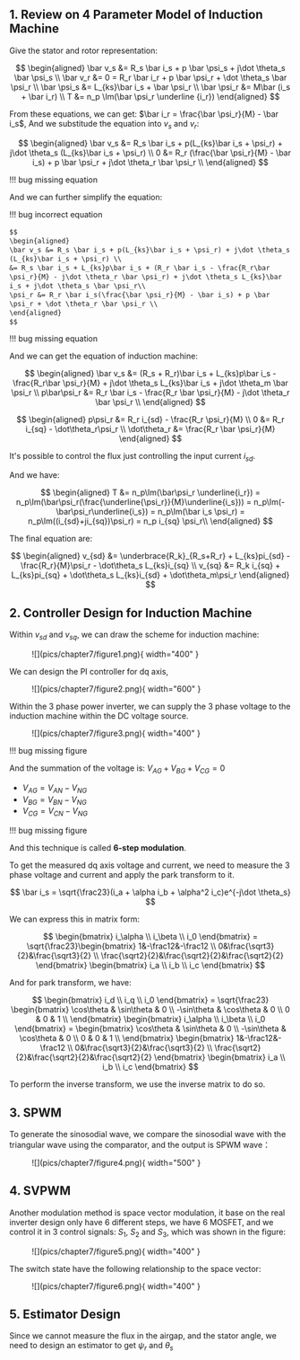 ## 1. Review on 4 Parameter Model of Induction Machine

Give the stator and rotor representation:

$$
\begin{aligned}
\bar v_s &= R_s \bar i_s + p \bar \psi_s + j\dot \theta_s \bar \psi_s \\
\bar v_r &= 0 = R_r \bar i_r + p \bar \psi_r + \dot \theta_s \bar \psi_r \\
\bar \psi_s &= L_{ks}\bar i_s + \bar \psi_r \\
\bar \psi_r &= M\bar (i_s + \bar i_r) \\
T &= n_p \Im(\bar \psi_r \underline {i_r})
\end{aligned}
$$

From these equations, we can get: $\bar i_r = \frac{\bar \psi_r}{M} - \bar i_s$, And we substitude the equation into $v_s$ and $v_r$:

$$
\begin{aligned}
\bar v_s &= R_s \bar i_s + p(L_{ks}\bar i_s + \psi_r) + j\dot \theta_s (L_{ks}\bar i_s + \psi_r) \\
0 &= R_r (\frac{\bar \psi_r}{M} - \bar i_s) + p \bar \psi_r + j\dot \theta_r \bar \psi_r \\
\end{aligned}
$$

!!! bug
    missing equation

And we can further simplify the equation:

!!! bug 
    incorrect equation

    $$
    \begin{aligned}
    \bar v_s &= R_s \bar i_s + p(L_{ks}\bar i_s + \psi_r) + j\dot \theta_s (L_{ks}\bar i_s + \psi_r) \\
    &= R_s \bar i_s + L_{ks}p\bar i_s + (R_r \bar i_s - \frac{R_r\bar \psi_r}{M} - j\dot \theta_r \bar \psi_r) + j\dot \theta_s L_{ks}\bar i_s + j\dot \theta_s \bar \psi_r\\
    \psi_r &= R_r \bar i_s(\frac{\bar \psi_r}{M} - \bar i_s) + p \bar \psi_r + \dot \theta_r \bar \psi_r \\
    \end{aligned}
    $$

!!! bug 
    missing equation

And we can get the equation of induction machine:

$$
\begin{aligned}
\bar v_s &= (R_s + R_r)\bar i_s + L_{ks}p\bar i_s - \frac{R_r\bar \psi_r}{M} + j\dot \theta_s L_{ks}\bar i_s + j\dot \theta_m \bar \psi_r \\
p\bar\psi_r &= R_r \bar i_s - \frac{R_r \bar \psi_r}{M} - j\dot \theta_r \bar \psi_r \\
\end{aligned}
$$

$$
\begin{aligned}
p\psi_r &= R_r i_{sd} - \frac{R_r \psi_r}{M} \\
0 &= R_r i_{sq} - \dot\theta_r\psi_r \\
\dot\theta_r &= \frac{R_r \bar \psi_r}{M}
\end{aligned}
$$

It's possible to control the flux just controlling the input current $i_{sd}$.

And we have:

$$
\begin{aligned}
T &= n_p\Im(\bar\psi_r \underline{i_r}) = n_p\Im(\bar\psi_r(\frac{\underline{\psi_r}}{M}\underline{i_s})) = n_p\Im(-\bar\psi_r\underline{i_s}) = n_p\Im(\bar i_s \psi_r) = n_p\Im((i_{sd}+ji_{sq})\psi_r) = n_p i_{sq} \psi_r\\
\end{aligned}
$$

The final equation are:

$$
\begin{aligned}
v_{sd} &= \underbrace{R_k}_{R_s+R_r} + L_{ks}pi_{sd} - \frac{R_r}{M}\psi_r - \dot\theta_s L_{ks}i_{sq} \\
v_{sq} &= R_k i_{sq} + L_{ks}pi_{sq} + \dot\theta_s L_{ks}i_{sd} + \dot\theta_m\psi_r
\end{aligned}
$$


## 2. Controller Design for Induction Machine
Within $v_{sd}$ and $v_{sq}$, we can draw the scheme for induction machine:

<figure markdown="span">
    ![](pics/chapter7/figure1.png){ width="400" }
</figure>

We can design the PI controller for dq axis,

<figure markdown="span">
    ![](pics/chapter7/figure2.png){ width="600" }
</figure>

Within the 3 phase power inverter, we can supply the 3 phase voltage to the induction machine within the DC voltage source.

<figure markdown="span">
    ![](pics/chapter7/figure3.png){ width="400" }
</figure>

!!! bug
    missing figure

And the summation of the voltage is: $V_{AG} + V_{BG} + V_{CG} = 0$

* $V_{AG} = V_{AN} - V_{NG}$
* $V_{BG} = V_{BN} - V_{NG}$
* $V_{CG} = V_{CN} - V_{NG}$

!!! bug
    missing figure

And this technique is called __6-step modulation__.

To get the measured dq axis voltage and current, we need to measure the 3 phase voltage and current and apply the park transform to it.

$$
\bar i_s = \sqrt{\frac23}(i_a + \alpha i_b + \alpha^2 i_c)e^{-j\dot \theta_s}
$$

We can express this in matrix form:

$$
\begin{bmatrix}
i_\alpha \\ i_\beta \\ i_0
\end{bmatrix} = \sqrt{\frac23}\begin{bmatrix} 
1&-\frac12&-\frac12 \\
0&\frac{\sqrt3}{2}&\frac{\sqrt3}{2} \\
\frac{\sqrt2}{2}&\frac{\sqrt2}{2}&\frac{\sqrt2}{2}
\end{bmatrix} \begin{bmatrix} 
i_a \\ i_b \\ i_c
\end{bmatrix}
$$

And for park transform, we have:

$$
\begin{bmatrix}
i_d \\ i_q \\ i_0
\end{bmatrix} = \sqrt{\frac23}
\begin{bmatrix} 
\cos\theta & \sin\theta & 0 \\
-\sin\theta & \cos\theta & 0 \\
0 & 0 & 1 \\
\end{bmatrix} 
\begin{bmatrix}
i_\alpha \\ i_\beta \\ i_0
\end{bmatrix} = 
\begin{bmatrix} 
\cos\theta & \sin\theta & 0 \\
-\sin\theta & \cos\theta & 0 \\
0 & 0 & 1 \\
\end{bmatrix} 
\begin{bmatrix} 
1&-\frac12&-\frac12 \\
0&\frac{\sqrt3}{2}&\frac{\sqrt3}{2} \\
\frac{\sqrt2}{2}&\frac{\sqrt2}{2}&\frac{\sqrt2}{2}
\end{bmatrix}
\begin{bmatrix} 
i_a \\ i_b \\ i_c
\end{bmatrix}
$$

To perform the inverse transform, we use the inverse matrix to do so.

## 3. SPWM
To generate the sinosodial wave, we compare the sinosodial wave with the triangular wave using the comparator, and the output is SPWM wave：

<figure markdown="span">
    ![](pics/chapter7/figure4.png){ width="500" }
</figure>

## 4. SVPWM
Another modulation method is space vector modulation, it base on the real inverter design only have 6 different steps, we have 6 MOSFET, and we control it in 3 control signals: $S_1$, $S_2$ and $S_3$, which was shown in the figure:

<figure markdown="span">
    ![](pics/chapter7/figure5.png){ width="400" }
</figure>

The switch state have the following relationship to the space vector:

<figure markdown="span">
    ![](pics/chapter7/figure6.png){ width="400" }
</figure>

## 5. Estimator Design

Since we cannot measure the flux in the airgap, and the stator angle, we need to design an estimator to get $\psi_r$ and $\theta_s$